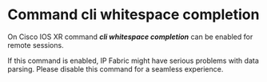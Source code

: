 # Command cli whitespace completion

On Cisco IOS XR command ***cli whitespace completion*** can be enabled
for remote sessions.

If this command is enabled, IP Fabric might have serious problems with
data parsing. Please disable this command for a seamless experience.
